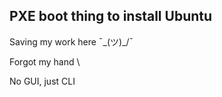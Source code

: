 ## PXE boot thing to install Ubuntu

Saving my work here ¯\_(ツ)_/¯

Forgot my hand \

No GUI, just CLI
